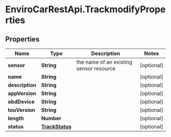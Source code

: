 # EnviroCarRestApi.TrackmodifyProperties

## Properties
Name | Type | Description | Notes
------------ | ------------- | ------------- | -------------
**sensor** | **String** | the name of an existing sensor resource | [optional] 
**name** | **String** |  | [optional] 
**description** | **String** |  | [optional] 
**appVersion** | **String** |  | [optional] 
**obdDevice** | **String** |  | [optional] 
**touVersion** | **String** |  | [optional] 
**length** | **Number** |  | [optional] 
**status** | [**TrackStatus**](TrackStatus.md) |  | [optional] 
